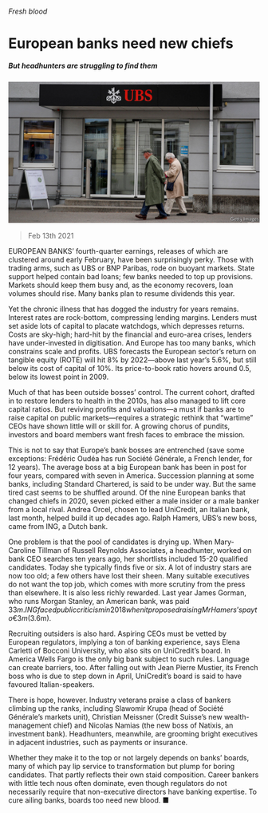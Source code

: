 ###### Fresh blood

# European banks need new chiefs 

##### But headhunters are struggling to find them 

![image](images/20210213_fnp503.jpg) 

> Feb 13th 2021 


EUROPEAN BANKS’ fourth-quarter earnings, releases of which are clustered around early February, have been surprisingly perky. Those with trading arms, such as UBS or BNP Paribas, rode on buoyant markets. State support helped contain bad loans; few banks needed to top up provisions. Markets should keep them busy and, as the economy recovers, loan volumes should rise. Many banks plan to resume dividends this year.


Yet the chronic illness that has dogged the industry for years remains. Interest rates are rock-bottom, compressing lending margins. Lenders must set aside lots of capital to placate watchdogs, which depresses returns. Costs are sky-high; hard-hit by the financial and euro-area crises, lenders have under-invested in digitisation. And Europe has too many banks, which constrains scale and profits. UBS forecasts the European sector’s return on tangible equity (ROTE) will hit 8% by 2022—above last year’s 5.6%, but still below its cost of capital of 10%. Its price-to-book ratio hovers around 0.5, below its lowest point in 2009.



Much of that has been outside bosses’ control. The current cohort, drafted in to restore lenders to health in the 2010s, has also managed to lift core capital ratios. But reviving profits and valuations—a must if banks are to raise capital on public markets—requires a strategic rethink that “wartime” CEOs have shown little will or skill for. A growing chorus of pundits, investors and board members want fresh faces to embrace the mission.


This is not to say that Europe’s bank bosses are entrenched (save some exceptions: Frédéric Oudéa has run Société Générale, a French lender, for 12 years). The average boss at a big European bank has been in post for four years, compared with seven in America. Succession planning at some banks, including Standard Chartered, is said to be under way. But the same tired cast seems to be shuffled around. Of the nine European banks that changed chiefs in 2020, seven picked either a male insider or a male banker from a local rival. Andrea Orcel, chosen to lead UniCredit, an Italian bank, last month, helped build it up decades ago. Ralph Hamers, UBS’s new boss, came from ING, a Dutch bank.


One problem is that the pool of candidates is drying up. When Mary-Caroline Tillman of Russell Reynolds Associates, a headhunter, worked on bank CEO searches ten years ago, her shortlists included 15-20 qualified candidates. Today she typically finds five or six. A lot of industry stars are now too old; a few others have lost their sheen. Many suitable executives do not want the top job, which comes with more scrutiny from the press than elsewhere. It is also less richly rewarded. Last year James Gorman, who runs Morgan Stanley, an American bank, was paid $33m. ING faced public criticism in 2018 when it proposed raising Mr Hamers’s pay to €3m ($3.6m).


Recruiting outsiders is also hard. Aspiring CEOs must be vetted by European regulators, implying a ton of banking experience, says Elena Carletti of Bocconi University, who also sits on UniCredit’s board. In America Wells Fargo is the only big bank subject to such rules. Language can create barriers, too. After falling out with Jean Pierre Mustier, its French boss who is due to step down in April, UniCredit’s board is said to have favoured Italian-speakers.


There is hope, however. Industry veterans praise a class of bankers climbing up the ranks, including Slawomir Krupa (head of Société Générale’s markets unit), Christian Meissner (Credit Suisse’s new wealth-management chief) and Nicolas Namias (the new boss of Natixis, an investment bank). Headhunters, meanwhile, are grooming bright executives in adjacent industries, such as payments or insurance.


Whether they make it to the top or not largely depends on banks’ boards, many of which pay lip service to transformation but plump for boring candidates. That partly reflects their own staid composition. Career bankers with little tech nous often dominate, even though regulators do not necessarily require that non-executive directors have banking expertise. To cure ailing banks, boards too need new blood. ■

